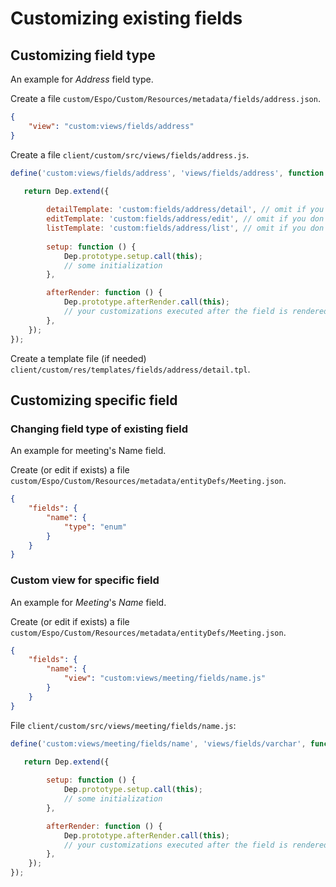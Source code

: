 # Customizing existing fields

## Customizing field type

An example for *Address* field type.

Create a file `custom/Espo/Custom/Resources/metadata/fields/address.json`.

```json
{
    "view": "custom:views/fields/address"
}
```

Create a file `client/custom/src/views/fields/address.js`.

```js
define('custom:views/fields/address', 'views/fields/address', function (Dep) {

   return Dep.extend({
   
        detailTemplate: 'custom:fields/address/detail', // omit if you don't need custom template
        editTemplate: 'custom:fields/address/edit', // omit if you don't need custom template
        listTemplate: 'custom:fields/address/list', // omit if you don't need custom template
  
        setup: function () {
            Dep.prototype.setup.call(this);
            // some initialization
        },

        afterRender: function () {
            Dep.prototype.afterRender.call(this);
            // your customizations executed after the field is rendered
        },
    });
});
```

Create a template file (if needed) `client/custom/res/templates/fields/address/detail.tpl`.

## Customizing specific field

### Changing field type of existing field

An example for meeting's Name field.

Create (or edit if exists) a file `custom/Espo/Custom/Resources/metadata/entityDefs/Meeting.json`.

```json
{
    "fields": {
        "name": {
            "type": "enum"
        }
    }
}
```

### Custom view for specific field

An example for *Meeting*'s *Name* field.

Create (or edit if exists) a file `custom/Espo/Custom/Resources/metadata/entityDefs/Meeting.json`.

```json
{
    "fields": {
        "name": {
            "view": "custom:views/meeting/fields/name.js"
        }
    }
}
```

File `client/custom/src/views/meeting/fields/name.js`:

```js
define('custom:views/meeting/fields/name', 'views/fields/varchar', function (Dep) {

   return Dep.extend({
  
        setup: function () {
            Dep.prototype.setup.call(this);
            // some initialization
        },

        afterRender: function () {
            Dep.prototype.afterRender.call(this);
            // your customizations executed after the field is rendered
        },
    });
});
```

